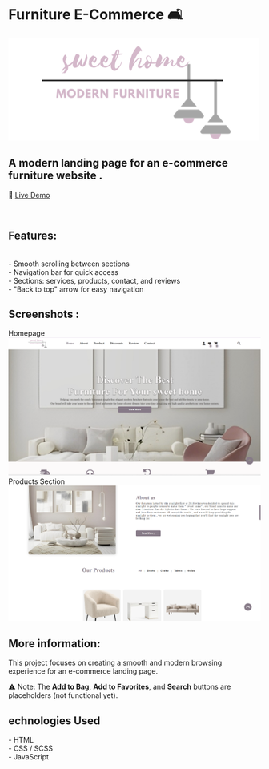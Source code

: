 # Furniture E-Commerce 🛋️
<img src="./imgs/logo.png">

<br>
<h2> A modern landing page for an e-commerce furniture website .</h2>

📌 [Live Demo](https://ghaliah1.github.io/furniture-E-commerce/)  

<BR>
<h2> Features:</h2>
<br>
- Smooth scrolling between sections  <br>
- Navigation bar for quick access  <br>
- Sections: services, products, contact, and reviews  <br>
- "Back to top" arrow for easy navigation  <br>
<h2> Screenshots :</h2>
Homepage <br>
<img src="./imgs/Screenshot1.png"><br>
Products Section <br>
<img src="./imgs/Screenshot2.png"><br>
<h2> More information:</h2>
This project focuses on creating a smooth and modern browsing experience for an e-commerce landing page.  

⚠️ Note: The **Add to Bag**, **Add to Favorites**, and **Search** buttons are placeholders (not functional yet).  <br>

<h2> echnologies Used</h2>
- HTML  <br>
- CSS / SCSS   <br>
- JavaScript  <br>
